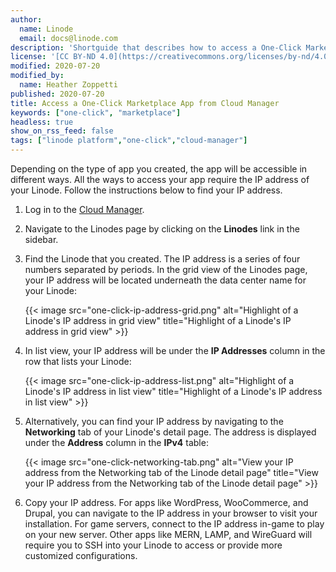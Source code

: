 ```yaml
---
author:
  name: Linode
  email: docs@linode.com
description: 'Shortguide that describes how to access a One-Click Marketplace App from the Cloud Manager.'
license: '[CC BY-ND 4.0](https://creativecommons.org/licenses/by-nd/4.0)'
modified: 2020-07-20
modified_by:
  name: Heather Zoppetti
published: 2020-07-20
title: Access a One-Click Marketplace App from Cloud Manager
keywords: ["one-click", "marketplace"]
headless: true
show_on_rss_feed: false
tags: ["linode platform","one-click","cloud-manager"]
---
```


Depending on the type of app you created, the app will be accessible in different ways. All the ways to access your app require the IP address of your Linode. Follow the instructions below to find your IP address.

1.  Log in to the [Cloud Manager](https://cloud.linode.com).

1.  Navigate to the Linodes page by clicking on the **Linodes** link in the sidebar.

1.  Find the Linode that you created. The IP address is a series of four numbers separated by periods. In the grid view of the Linodes page, your IP address will be located underneath the data center name for your Linode:

    {{< image src="one-click-ip-address-grid.png" alt="Highlight of a Linode's IP address in grid view" title="Highlight of a Linode's IP address in grid view" >}}

1.  In list view, your IP address will be under the **IP Addresses** column in the row that lists your Linode:

    {{< image src="one-click-ip-address-list.png" alt="Highlight of a Linode's IP address in list view" title="Highlight of a Linode's IP address in list view" >}}

1.  Alternatively, you can find your IP address by navigating to the **Networking** tab of your Linode's detail page. The address is displayed under the **Address** column in the **IPv4** table:

    {{< image src="one-click-networking-tab.png" alt="View your IP address from the Networking tab of the Linode detail page" title="View your IP address from the Networking tab of the Linode detail page" >}}

1. Copy your IP address. For apps like WordPress, WooCommerce, and Drupal, you can navigate to the IP address in your browser to visit your installation. For game servers, connect to the IP address in-game to play on your new server. Other apps like MERN, LAMP, and WireGuard will require you to SSH into your Linode to access or provide more customized configurations.
